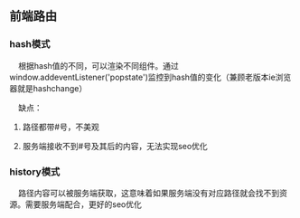 ## 前端路由

### hash模式

    根据hash值的不同，可以渲染不同组件。通过window.addeventListener('popstate')监控到hash值的变化（兼顾老版本ie浏览器就是hashchange）

    缺点：

1. 路径都带#号，不美观

2. 服务端接收不到#号及其后的内容，无法实现seo优化

### history模式

    路径内容可以被服务端获取，这意味着如果服务端没有对应路径就会找不到资源。需要服务端配合，更好的seo优化
